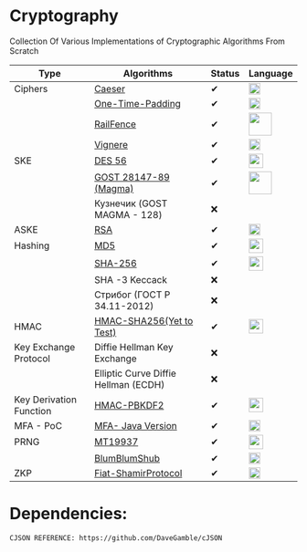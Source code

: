# Cryptography
Collection Of Various Implementations of Cryptographic Algorithms From Scratch




|Type  | Algorithms | Status  | Language
-------|------------|-------  |----------
Ciphers   |<a href="https://github.com/AjayBadrinath/Cryptography/blob/main/Ciphers/caesar_cipher.c">Caeser </a>      |✔        |<img src="https://upload.wikimedia.org/wikipedia/commons/1/18/C_Programming_Language.svg" width="20" height="20">
&nbsp;    |<a href="https://github.com/AjayBadrinath/Cryptography/blob/main/Ciphers/onetimepad.c" > One-Time-Padding  </a>     |✔|<img src="https://upload.wikimedia.org/wikipedia/commons/1/18/C_Programming_Language.svg" width="20" height="20">
&nbsp;	|<a href="https://github.com/AjayBadrinath/Cryptography/blob/main/Ciphers/railfence.py"> RailFence </a> |✔|<img src="https://cdn.iconscout.com/icon/free/png-512/free-python-1-226045.png?f=webp&w=256" width="40" height="40">
 &nbsp;	|<a href="https://github.com/AjayBadrinath/Cryptography/blob/main/Ciphers/vignere_v1.c" >Vignere </a>  |✔|<img src="https://upload.wikimedia.org/wikipedia/commons/1/18/C_Programming_Language.svg" width="20" height="20">
 SKE    |<a href="https://github.com/AjayBadrinath/Cryptography/tree/main/DES"> DES 56 </a> |✔|<img src="https://cdn.iconscout.com/icon/free/png-512/free-java-60-1174953.png?f=webp&w=256" width="25" height="25" >
 &nbsp;| <a href="https://github.com/AjayBadrinath/Cryptography/tree/main/GOST(MAGMA)">GOST 28147-89 (Magma)</a>|✔|<img src="https://cdn.iconscout.com/icon/free/png-512/free-python-1-226045.png?f=webp&w=256" width="40" height="40">
 &nbsp; |Кузнечик (GOST MAGMA - 128)|❌|
 ASKE   |<a href="https://github.com/AjayBadrinath/Cryptography/tree/main/RSA"> RSA  </a>   |✔|<img src="https://upload.wikimedia.org/wikipedia/commons/1/18/C_Programming_Language.svg" width="20" height="20">
 Hashing|<a href="https://github.com/AjayBadrinath/Cryptography/tree/main/MD5"> MD5  </a>    |✔|<img src="https://cdn.iconscout.com/icon/free/png-512/free-java-60-1174953.png?f=webp&w=256" width="25" height="25" >
 &nbsp; |<a href="https://github.com/AjayBadrinath/Cryptography/tree/main/SHA"> SHA-256 </a>|✔|<img src="https://cdn.iconscout.com/icon/free/png-512/free-java-60-1174953.png?f=webp&w=256" width="25" height="25" >
 &nbsp; |SHA -3 Keccack|❌
 &nbsp;|Стрибог (ГОСТ Р 34.11-2012) |❌
 HMAC|<a href ="https://github.com/AjayBadrinath/Cryptography/tree/main/HMAC">HMAC-SHA256(Yet to Test)</a>|✔|<img src="https://cdn.iconscout.com/icon/free/png-512/free-java-60-1174953.png?f=webp&w=256" width="25" height="25" >
 Key Exchange Protocol | Diffie Hellman Key Exchange |❌|
 &nbsp;|Elliptic Curve Diffie Hellman (ECDH)|❌|
 Key Derivation Function | <a href="https://github.com/AjayBadrinath/Cryptography/tree/main/HMAC%20-%20PBKDF2"> HMAC-PBKDF2</a>|✔|<img src="https://cdn.iconscout.com/icon/free/png-512/free-java-60-1174953.png?f=webp&w=256" width="25" height="25" >
 MFA - PoC |<a href="https://github.com/AjayBadrinath/Cryptography/tree/main/Auth"> MFA- Java Version</a> |✔|<img src="https://cdn.iconscout.com/icon/free/png-512/free-java-60-1174953.png?f=webp&w=256" width="20" height="20" >
PRNG |<a href ="https://github.com/AjayBadrinath/Cryptography/tree/main/PRNG/Mersenne%20Twister"> MT19937 </a>| ✔|<img src="https://cdn.iconscout.com/icon/free/png-512/free-java-60-1174953.png?f=webp&w=256" width="25" height="25" >
&nbsp;|<a href="https://github.com/AjayBadrinath/Cryptography/tree/main/PRNG/BBS">BlumBlumShub</a>|✔|<img src="https://upload.wikimedia.org/wikipedia/commons/1/18/C_Programming_Language.svg" width="20" height="20">
ZKP|<a href="https://github.com/AjayBadrinath/Cryptography/tree/main/ZKP">Fiat-ShamirProtocol</a>|✔|<img src="https://upload.wikimedia.org/wikipedia/commons/1/18/C_Programming_Language.svg" width="20" height="20">
# Dependencies:
	CJSON REFERENCE: https://github.com/DaveGamble/cJSON
	
